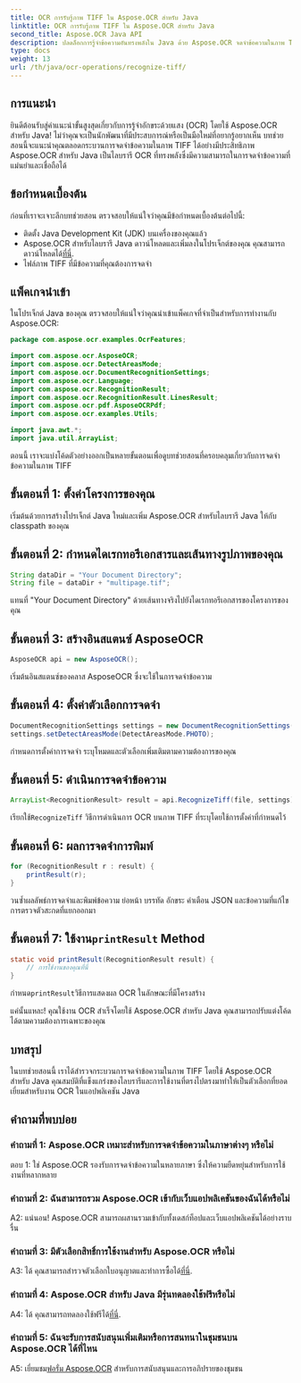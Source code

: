 ```yaml
---
title: OCR การรับรู้ภาพ TIFF ใน Aspose.OCR สำหรับ Java
linktitle: OCR การรับรู้ภาพ TIFF ใน Aspose.OCR สำหรับ Java
second_title: Aspose.OCR Java API
description: ปลดล็อกการรู้จำข้อความอันทรงพลังใน Java ด้วย Aspose.OCR จดจำข้อความในภาพ TIFF ได้อย่างง่ายดาย ดาวน์โหลดตอนนี้เพื่อรับประสบการณ์ OCR ที่ราบรื่น
type: docs
weight: 13
url: /th/java/ocr-operations/recognize-tiff/
---
```

## การแนะนำ

ยินดีต้อนรับสู่คำแนะนำขั้นสูงสุดเกี่ยวกับการรู้จำอักขระด้วยแสง (OCR) โดยใช้ Aspose.OCR สำหรับ Java! ไม่ว่าคุณจะเป็นนักพัฒนาที่มีประสบการณ์หรือเป็นมือใหม่ที่อยากรู้อยากเห็น บทช่วยสอนนี้จะแนะนำคุณตลอดกระบวนการจดจำข้อความในภาพ TIFF ได้อย่างมีประสิทธิภาพ Aspose.OCR สำหรับ Java เป็นไลบรารี OCR ที่ทรงพลังซึ่งมีความสามารถในการจดจำข้อความที่แม่นยำและเชื่อถือได้

## ข้อกำหนดเบื้องต้น

ก่อนที่เราจะเจาะลึกบทช่วยสอน ตรวจสอบให้แน่ใจว่าคุณมีข้อกำหนดเบื้องต้นต่อไปนี้:

- ติดตั้ง Java Development Kit (JDK) บนเครื่องของคุณแล้ว
-  Aspose.OCR สำหรับไลบรารี Java ดาวน์โหลดและเพิ่มลงในโปรเจ็กต์ของคุณ คุณสามารถดาวน์โหลดได้[ที่นี่](https://releases.aspose.com/ocr/java/).
- ไฟล์ภาพ TIFF ที่มีข้อความที่คุณต้องการจดจำ

## แพ็คเกจนำเข้า

ในโปรเจ็กต์ Java ของคุณ ตรวจสอบให้แน่ใจว่าคุณนำเข้าแพ็คเกจที่จำเป็นสำหรับการทำงานกับ Aspose.OCR:

```java
package com.aspose.ocr.examples.OcrFeatures;

import com.aspose.ocr.AsposeOCR;
import com.aspose.ocr.DetectAreasMode;
import com.aspose.ocr.DocumentRecognitionSettings;
import com.aspose.ocr.Language;
import com.aspose.ocr.RecognitionResult;
import com.aspose.ocr.RecognitionResult.LinesResult;
import com.aspose.ocr.pdf.AsposeOCRPdf;
import com.aspose.ocr.examples.Utils;

import java.awt.*;
import java.util.ArrayList;
```

ตอนนี้ เราจะแบ่งโค้ดตัวอย่างออกเป็นหลายขั้นตอนเพื่อดูบทช่วยสอนที่ครอบคลุมเกี่ยวกับการจดจำข้อความในภาพ TIFF

## ขั้นตอนที่ 1: ตั้งค่าโครงการของคุณ

เริ่มต้นด้วยการสร้างโปรเจ็กต์ Java ใหม่และเพิ่ม Aspose.OCR สำหรับไลบรารี Java ให้กับ classpath ของคุณ

## ขั้นตอนที่ 2: กำหนดไดเรกทอรีเอกสารและเส้นทางรูปภาพของคุณ

```java
String dataDir = "Your Document Directory";
String file = dataDir + "multipage.tif";
```

แทนที่ "Your Document Directory" ด้วยเส้นทางจริงไปยังไดเรกทอรีเอกสารของโครงการของคุณ

## ขั้นตอนที่ 3: สร้างอินสแตนซ์ AsposeOCR

```java
AsposeOCR api = new AsposeOCR();
```

เริ่มต้นอินสแตนซ์ของคลาส AsposeOCR ซึ่งจะใช้ในการจดจำข้อความ

## ขั้นตอนที่ 4: ตั้งค่าตัวเลือกการจดจำ

```java
DocumentRecognitionSettings settings = new DocumentRecognitionSettings(2);
settings.setDetectAreasMode(DetectAreasMode.PHOTO);
```

กำหนดการตั้งค่าการจดจำ ระบุโหมดและตัวเลือกเพิ่มเติมตามความต้องการของคุณ

## ขั้นตอนที่ 5: ดำเนินการจดจำข้อความ

```java
ArrayList<RecognitionResult> result = api.RecognizeTiff(file, settings);
```

 เรียกใช้`RecognizeTiff` วิธีการดำเนินการ OCR บนภาพ TIFF ที่ระบุโดยใช้การตั้งค่าที่กำหนดไว้

## ขั้นตอนที่ 6: ผลการจดจำการพิมพ์

```java
for (RecognitionResult r : result) {
    printResult(r);
}
```

วนซ้ำผลลัพธ์การจดจำและพิมพ์ข้อความ ย่อหน้า บรรทัด อักขระ คำเตือน JSON และข้อความที่แก้ไขการตรวจตัวสะกดที่แยกออกมา

##  ขั้นตอนที่ 7: ใช้งาน`printResult` Method

```java
static void printResult(RecognitionResult result) {
    // การใช้งานของคุณที่นี่
}
```

 กำหนด`printResult`วิธีการแสดงผล OCR ในลักษณะที่มีโครงสร้าง

แค่นั้นแหละ! คุณใช้งาน OCR สำเร็จโดยใช้ Aspose.OCR สำหรับ Java คุณสามารถปรับแต่งโค้ดได้ตามความต้องการเฉพาะของคุณ

## บทสรุป

ในบทช่วยสอนนี้ เราได้สำรวจกระบวนการจดจำข้อความในภาพ TIFF โดยใช้ Aspose.OCR สำหรับ Java คุณสมบัติที่แข็งแกร่งของไลบรารีและการใช้งานที่ตรงไปตรงมาทำให้เป็นตัวเลือกที่ยอดเยี่ยมสำหรับงาน OCR ในแอปพลิเคชัน Java

## คำถามที่พบบ่อย

### คำถามที่ 1: Aspose.OCR เหมาะสำหรับการจดจำข้อความในภาษาต่างๆ หรือไม่

ตอบ 1: ใช่ Aspose.OCR รองรับการจดจำข้อความในหลายภาษา ซึ่งให้ความยืดหยุ่นสำหรับการใช้งานที่หลากหลาย

### คำถามที่ 2: ฉันสามารถรวม Aspose.OCR เข้ากับเว็บแอปพลิเคชันของฉันได้หรือไม่

A2: แน่นอน! Aspose.OCR สามารถผสานรวมเข้ากับทั้งเดสก์ท็อปและเว็บแอปพลิเคชันได้อย่างราบรื่น

### คำถามที่ 3: มีตัวเลือกสิทธิ์การใช้งานสำหรับ Aspose.OCR หรือไม่

 A3: ได้ คุณสามารถสำรวจตัวเลือกใบอนุญาตและทำการซื้อได้[ที่นี่](https://purchase.aspose.com/buy).

### คำถามที่ 4: Aspose.OCR สำหรับ Java มีรุ่นทดลองใช้ฟรีหรือไม่

A4: ได้ คุณสามารถทดลองใช้ฟรีได้[ที่นี่](https://releases.aspose.com/).

### คำถามที่ 5: ฉันจะรับการสนับสนุนเพิ่มเติมหรือการสนทนาในชุมชนบน Aspose.OCR ได้ที่ไหน

 A5: เยี่ยมชม[ฟอรั่ม Aspose.OCR](https://forum.aspose.com/c/ocr/16) สำหรับการสนับสนุนและการอภิปรายของชุมชน